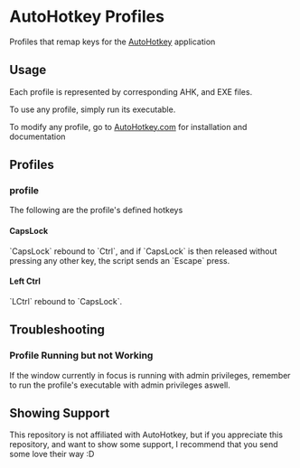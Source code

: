 <h1>AutoHotkey Profiles</h1>
<p>Profiles that remap keys for the <a href="https://www.autohotkey.com/">AutoHotkey</a> application</p>
<h2>Usage</h2>
<p>Each profile is represented by corresponding AHK, and EXE files.</p>
<p>To use any profile, simply run its executable.</p>
<p>To modify any profile, go to <a href="https://www.autohotkey.com/">AutoHotkey.com</a> for installation and documentation</p>
<h2>Profiles</h2>
<h3>profile</h3>
<p>The following are the profile's defined hotkeys</p>
<h4>CapsLock</h4>
<p>`CapsLock` rebound to `Ctrl`, and if `CapsLock` is then released without pressing any other key, the script sends an `Escape` press.</p>
<h4>Left Ctrl</h4>
<p>`LCtrl` rebound to `CapsLock`.</p>
<h2>Troubleshooting</h2>
<h3>Profile Running but not Working</h3>
<p>If the window currently in focus is running with admin privileges, remember to run the profile's executable with admin privileges aswell.</p>
<h2>Showing Support</h2>
<p>This repository is not affiliated with AutoHotkey, but if you appreciate this repository, and want to show some support, I recommend that you send some love their way :D</p>
